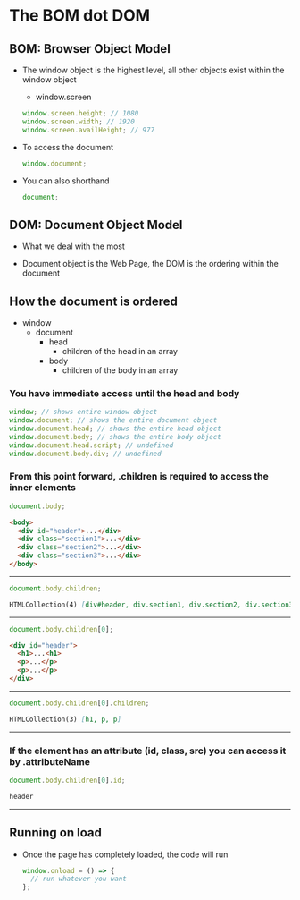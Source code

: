 # The BOM dot DOM

## BOM: Browser Object Model

- The window object is the highest level, all other objects exist within the window object

  - window.screen

  ```js
  window.screen.height; // 1080
  window.screen.width; // 1920
  window.screen.availHeight; // 977
  ```

- To access the document

  ```js
  window.document;
  ```

- You can also shorthand

  ```js
  document;
  ```

## DOM: Document Object Model

- What we deal with the most

- Document object is the Web Page, the DOM is the ordering within the document

## How the document is ordered

- window
  - document
    - head
      - children of the head in an array
    - body
      - children of the body in an array

### You have immediate access until the head and body

```js
window; // shows entire window object
window.document; // shows the entire document object
window.document.head; // shows the entire head object
window.document.body; // shows the entire body object
window.document.head.script; // undefined
window.document.body.div; // undefined
```

### From this point forward, .children is required to access the inner elements

```js
document.body;
```

```html
<body>
  <div id="header">...</div>
  <div class="section1">...</div>
  <div class="section2">...</div>
  <div class="section3">...</div>
</body>
```

---

```js
document.body.children;
```

```md
HTMLCollection(4) [div#header, div.section1, div.section2, div.section3]
```

---

```js
document.body.children[0];
```

```html
<div id="header">
  <h1>...<h1>
  <p>...</p>
  <p>...</p>
</div>
```

---

```js
document.body.children[0].children;
```

```md
HTMLCollection(3) [h1, p, p]
```

---

### If the element has an attribute (id, class, src) you can access it by .attributeName

```js
document.body.children[0].id;
```

```md
header
```

---

## Running on load

- Once the page has completely loaded, the code will run

  ```js
  window.onload = () => {
    // run whatever you want
  };
  ```
